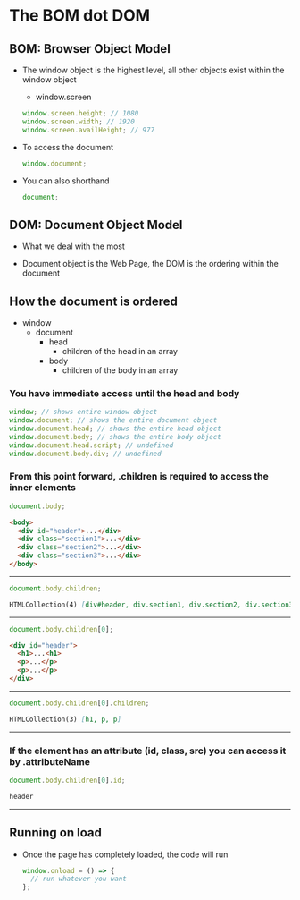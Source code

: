 # The BOM dot DOM

## BOM: Browser Object Model

- The window object is the highest level, all other objects exist within the window object

  - window.screen

  ```js
  window.screen.height; // 1080
  window.screen.width; // 1920
  window.screen.availHeight; // 977
  ```

- To access the document

  ```js
  window.document;
  ```

- You can also shorthand

  ```js
  document;
  ```

## DOM: Document Object Model

- What we deal with the most

- Document object is the Web Page, the DOM is the ordering within the document

## How the document is ordered

- window
  - document
    - head
      - children of the head in an array
    - body
      - children of the body in an array

### You have immediate access until the head and body

```js
window; // shows entire window object
window.document; // shows the entire document object
window.document.head; // shows the entire head object
window.document.body; // shows the entire body object
window.document.head.script; // undefined
window.document.body.div; // undefined
```

### From this point forward, .children is required to access the inner elements

```js
document.body;
```

```html
<body>
  <div id="header">...</div>
  <div class="section1">...</div>
  <div class="section2">...</div>
  <div class="section3">...</div>
</body>
```

---

```js
document.body.children;
```

```md
HTMLCollection(4) [div#header, div.section1, div.section2, div.section3]
```

---

```js
document.body.children[0];
```

```html
<div id="header">
  <h1>...<h1>
  <p>...</p>
  <p>...</p>
</div>
```

---

```js
document.body.children[0].children;
```

```md
HTMLCollection(3) [h1, p, p]
```

---

### If the element has an attribute (id, class, src) you can access it by .attributeName

```js
document.body.children[0].id;
```

```md
header
```

---

## Running on load

- Once the page has completely loaded, the code will run

  ```js
  window.onload = () => {
    // run whatever you want
  };
  ```
